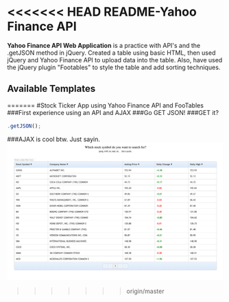 <<<<<<< HEAD
README-Yahoo Finance API
======
**Yahoo Finance API Web Application** is a practice with API's and the .getJSON method in jQuery. Created a table using basic HTML, then used jQuery and Yahoo Finance API to upload data into the table. Also, have used the jQuery plugin "Footables" to style the table and add sorting techniques. 
## Available Templates



=======
#Stock Ticker App using Yahoo Finance API and FooTables
###First experience using an API and AJAX
###Go GET JSON! 
###GET it?
```js
.getJSON();
```
###AJAX is cool btw. Just sayin.
![alt text](finance.png "Description goes here")
>>>>>>> origin/master
